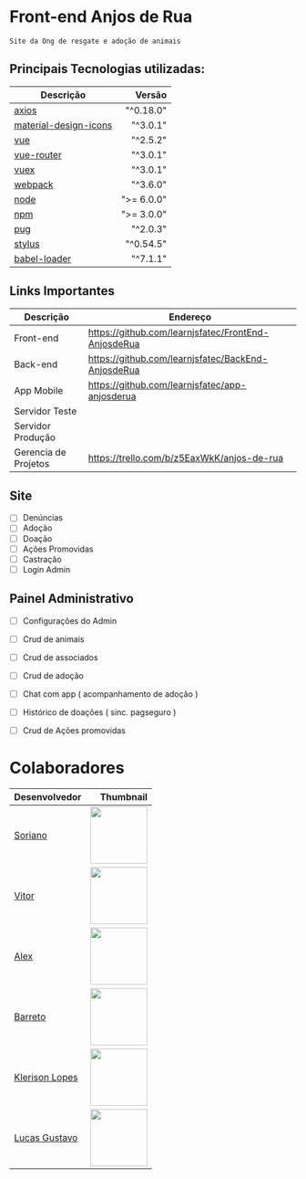 # Front-end Anjos de Rua

```
Site da Ong de resgate e adoção de animais
```

## Principais Tecnologias utilizadas:

Descrição | Versão
--------- | ------:
[axios](https://github.com/axios/axios) | "^0.18.0"
[material-design-icons](https://material.io/icons/) | "^3.0.1"
[vue](https://vuejs.org/) | "^2.5.2"
[vue-router](https://router.vuejs.org/en/) | "^3.0.1"
[vuex](https://vuex.vuejs.org/en/intro.html)| "^3.0.1"
[webpack](https://webpack.js.org/) | "^3.6.0"
[node](https://nodejs.org/en/) | ">= 6.0.0"
[npm](https://www.npmjs.com/) | ">= 3.0.0"
[pug](https://pugjs.org/api/getting-started.html) | "^2.0.3"
[stylus](http://stylus-lang.com/) | "^0.54.5"
[babel-loader](https://babeljs.io/) | "^7.1.1"


## Links Importantes

Descrição | Endereço
--------- | ------
Front-end | https://github.com/learnjsfatec/FrontEnd-AnjosdeRua
Back-end | https://github.com/learnjsfatec/BackEnd-AnjosdeRua
App Mobile | https://github.com/learnjsfatec/app-anjosderua
Servidor Teste | 
Servidor Produção | 
Gerencia de Projetos | https://trello.com/b/z5EaxWkK/anjos-de-rua


## Site

- [ ] Denúncias
- [ ] Adoção
- [ ] Doação
- [ ] Ações Promovidas
- [ ] Castração
- [ ] Login Admin

## Painel Administrativo
- [ ] Configurações do Admin
- [ ] Crud de animais
- [ ] Crud de associados
- [ ] Crud de adoção
- [ ] Chat com app ( acompanhamento de adoção )
- [ ] Histórico de doações ( sinc. pagseguro )
- [ ] Crud de Ações promovidas


# Colaboradores

Desenvolvedor | Thumbnail
--------- | ------:
[Soriano](https://github.com/gustavoSoriano) | <img src="https://avatars3.githubusercontent.com/u/20995835?s=460&v=4" width="100"/>
[Vitor](https://github.com/TecladistaProd) | <img src="https://avatars1.githubusercontent.com/u/26743405?s=460&v=4" width="100"/>
[Alex](https://github.com/lexcaarvalho) | <img src="https://avatars0.githubusercontent.com/u/26251621?s=460&v=4" width="100"/>
[Barreto](https://github.com/Kicaras) | <img src="https://avatars2.githubusercontent.com/u/22755810?s=460&v=4" width="100"/>
[Klerison Lopes](https://github.com/klerisonlopes) | <img src="https://avatars1.githubusercontent.com/u/32913558?s=460&v=4" width="100"/>
[Lucas Gustavo](https://github.com/Lucgusta) | <img src="https://avatars2.githubusercontent.com/u/38702045?s=460&v=4" width="100"/>






